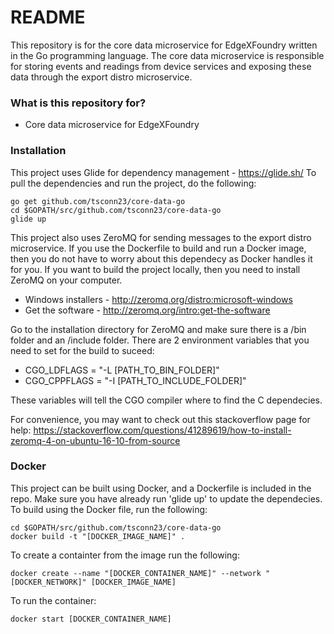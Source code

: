 # README #
This repository is for the core data microservice for EdgeXFoundry written in the Go programming language.  The core data microservice is responsible for storing events and readings from device services and exposing these data through the export distro microservice.

### What is this repository for? ###
* Core data microservice for EdgeXFoundry

### Installation ###
This project uses Glide for dependency management - https://glide.sh/
To pull the dependencies and run the project, do the following:
```
go get github.com/tsconn23/core-data-go
cd $GOPATH/src/github.com/tsconn23/core-data-go
glide up
```
This project also uses ZeroMQ for sending messages to the export distro microservice.  If you use the Dockerfile to build and run a Docker image, then you do not have to worry about this dependecy as Docker handles it for you.  If you want to build the project locally, then you need to install ZeroMQ on your computer.
* Windows installers - http://zeromq.org/distro:microsoft-windows
* Get the software - http://zeromq.org/intro:get-the-software

Go to the installation directory for ZeroMQ and make sure there is a /bin folder and an /include folder.  There are 2 environment variables that you need to set for the build to suceed:
* CGO_LDFLAGS = "-L [PATH_TO_BIN_FOLDER]"
* CGO_CPPFLAGS = "-I [PATH_TO_INCLUDE_FOLDER]"

These variables will tell the CGO compiler where to find the C dependecies.

For convenience, you may want to check out this stackoverflow page for help:  https://stackoverflow.com/questions/41289619/how-to-install-zeromq-4-on-ubuntu-16-10-from-source

### Docker ###
This project can be built using Docker, and a Dockerfile is included in the repo.  Make sure you have already run 'glide up' to update the dependecies.  To build using the Docker file, run the following:
```
cd $GOPATH/src/github.com/tsconn23/core-data-go
docker build -t "[DOCKER_IMAGE_NAME]" .
```

To create a containter from the image run the following:
```
docker create --name "[DOCKER_CONTAINER_NAME]" --network "[DOCKER_NETWORK]" [DOCKER_IMAGE_NAME]
```

To run the container:
```
docker start [DOCKER_CONTAINER_NAME]
```
